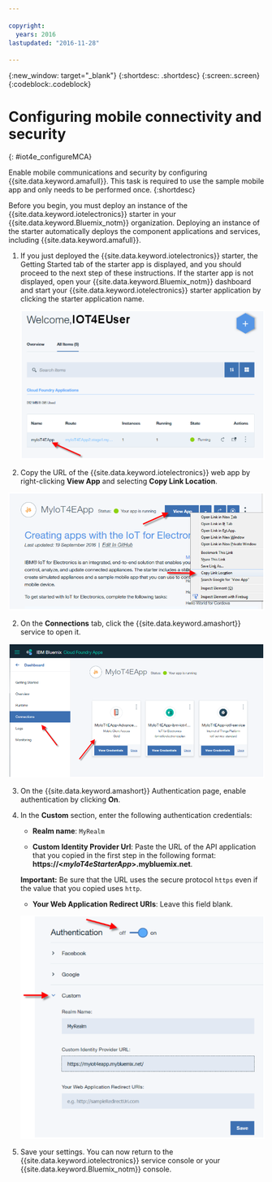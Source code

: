 ```yaml
---

copyright:
  years: 2016
lastupdated: "2016-11-28"

---
```



<!-- Common attributes used in the template are defined as follows: -->
{:new_window: target="\_blank"}
{:shortdesc: .shortdesc}
{:screen:.screen}
{:codeblock:.codeblock}

# Configuring mobile connectivity and security
{: #iot4e_configureMCA}

Enable mobile communications and security by configuring {{site.data.keyword.amafull}}. This task is required to use the sample mobile app and only needs to be performed once.
{:shortdesc}

Before you begin, you must deploy an instance of the {{site.data.keyword.iotelectronics}} starter in your {{site.data.keyword.Bluemix_notm}}
 organization. Deploying an instance of the starter automatically deploys the component applications and services, including {{site.data.keyword.amafull}}.

1. If you just deployed the {{site.data.keyword.iotelectronics}} starter, the Getting Started tab of the starter app is displayed, and you should proceed to the next step of these instructions. If the starter app is not displayed, open your {{site.data.keyword.Bluemix_notm}} dashboard and start your {{site.data.keyword.iotelectronics}} starter application by clicking the starter application name.

    ![{{site.data.keyword.iotelectronics}} in the dashboard](images/IoT4E_bm_dashboard.png "{{site.data.keyword.iotelectronics}} in the dashboard")

2. Copy the URL of the {{site.data.keyword.iotelectronics}} web app by right-clicking **View App** and selecting **Copy Link Location**.

  ![View App button](images/IoT4E_view_app_rt_clk.png "View App button")

2. On the **Connections** tab, click the {{site.data.keyword.amashort}} service to open it.

  ![How to find {{site.data.keyword.amashort}}.](images/IoT4E_Connections.png "{{site.data.keyword.iotelectronics}} connections")

3. On the {{site.data.keyword.amashort}} Authentication page, enable authentication by clicking **On**.

4. In the **Custom** section, enter the following authentication credentials:

    - **Realm name**: `MyRealm`

    - **Custom Identity Provider Url**: Paste the URL of the API application that you copied in the first step in the following format:   **https://<*myIoT4eStarterApp*>.mybluemix.net**.  

    **Important:** Be sure that the URL uses the secure protocol `https` even if the value that you copied uses `http`.

    - **Your Web Application Redirect URIs**: Leave this field blank.

   ![Configure {{site.data.keyword.amashort}}.](images/MCA_config_pg.png "{{site.data.keyword.amashort}} Authentication page")  

5. Save your settings. You can now return to the {{site.data.keyword.iotelectronics}} service console or your {{site.data.keyword.Bluemix_notm}} console.
